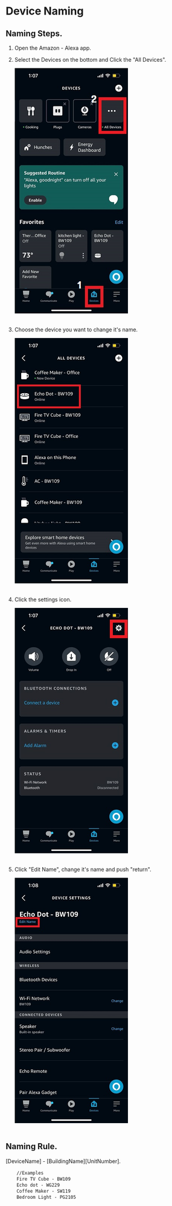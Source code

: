 # __Device Naming__

## Naming Steps.

1. Open the Amazon - Alexa app.

2. Select the Devices on the bottom and Click the "All Devices".

    ![Devices](./resources/photos/Devices.jpg)
    <br/><br/>

3. Choose the device you want to change it's name.

    ![Devices](./resources/photos/Devices-All_Devices.jpg)
    <br/><br/>

4. Click the settings icon.

    ![Devices](./resources/photos/Devices-All_Devices-Echo_dot.jpg)
    <br/><br/>
    
5. Click "Edit Name", change it's name and push "return".

    ![Devices](./resources/photos/Devices-All_Devices-Echo_dot-Device_Settings.jpg)
    <br/><br/>


## Naming Rule.
[DeviceName] - [BuildingName][UnitNumber].
```
    //Examples
    Fire TV Cube - BW109
    Echo dot - WG229
    Coffee Maker - SW119
    Bedroom Light - PG2105
```
<br/>